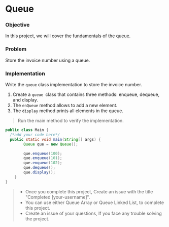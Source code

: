 # Queue

### Objective

In this project, we will cover the fundamentals of the queue.

### Problem
Store the invoice number using a queue.

### Implementation

Write the `queue` class implementation to store the invoice number.

1. Create a `queue `class that contains three methods: enqueue, dequeue, and display.
2. The `enQueue` method allows to add a new element.
3. The `display` method prints all elements in the queue.

> Run the main method to verify the implementation.

````Java
public class Main {
  /*add your code here*/
  public static void main(String[] args) {
        Queue que = new Queue();

        que.enqueue(100);
        que.enqueue(101);
        que.enqueue(102);
        que.dequeue();
        que.display();
    }
}
````

> * Once you complete this project, Create an issue with the title "Completed [your-username]".
> * You can use either Queue Array or Queue Linked List, to complete this project.
> * Create an issue of your questions, If you face any trouble solving the project.
